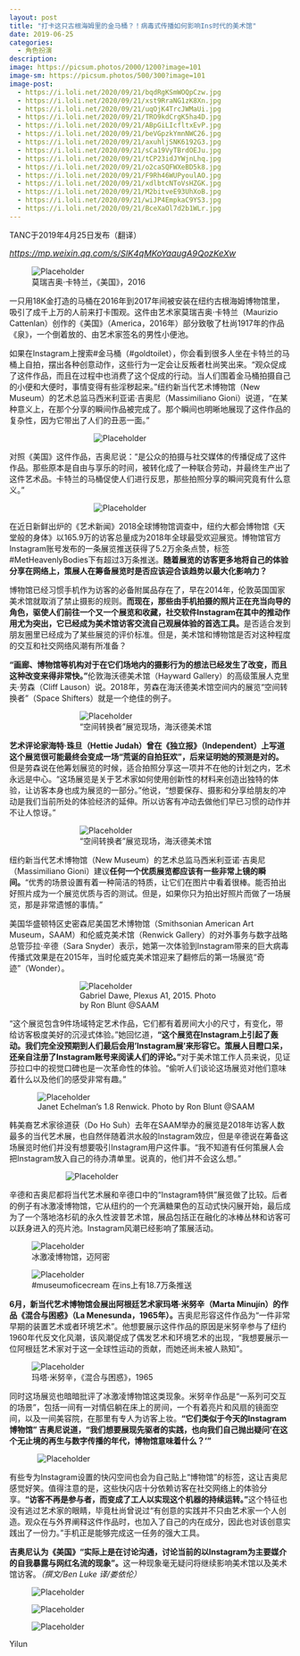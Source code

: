 ```yaml
---
layout: post
title: "打卡这只古根海姆里的金马桶？！病毒式传播如何影响Ins时代的美术馆"
date: 2019-06-25
categories:
  - 角色扮演
description:
image: https://picsum.photos/2000/1200?image=101
image-sm: https://picsum.photos/500/300?image=101
image-post: 
  - https://i.loli.net/2020/09/21/bqdRgKSmWOQpCzw.jpg
  - https://i.loli.net/2020/09/21/xst9RraNG1zK8Xn.jpg
  - https://i.loli.net/2020/09/21/uqOjK4TrcJWMaUi.jpg
  - https://i.loli.net/2020/09/21/TRO9kdCrgK5ha4D.jpg
  - https://i.loli.net/2020/09/21/ABpGiLIcfltxEvP.jpg
  - https://i.loli.net/2020/09/21/beVGpzkYmnNWC26.jpg
  - https://i.loli.net/2020/09/21/axuhljSNK6192G3.jpg
  - https://i.loli.net/2020/09/21/sCa19VyTBrdOEJu.jpg
  - https://i.loli.net/2020/09/21/tCP23idJYWjnLhq.jpg
  - https://i.loli.net/2020/09/21/o2caSQFWXeBD5k8.jpg
  - https://i.loli.net/2020/09/21/F9Rh46WUPyoulAO.jpg
  - https://i.loli.net/2020/09/21/xdlbtcNToVsHZGK.jpg
  - https://i.loli.net/2020/09/21/M2bitveE93UhXoB.jpg
  - https://i.loli.net/2020/09/21/wiJP4EmpkaC9YS3.jpg
  - https://i.loli.net/2020/09/21/BceXaOl7d2b1WLr.jpg
---
```

TANC于2019年4月25日发布（翻译）

<a href="https://mp.weixin.qq.com/s/SlK4qMKoYaaugA9QozKeXw"><i style="font-size:15px">https://mp.weixin.qq.com/s/SlK4qMKoYaaugA9QozKeXw</i></a>

<figure>
  <img src="{{ page.image-post[0] }}" alt="Placeholder"/>
  <figcaption>莫瑞吉奥·卡特兰，《美国》，2016</figcaption>
</figure>

一只用18K金打造的马桶在2016年到2017年间被安装在纽约古根海姆博物馆里，吸引了成千上万的人前来打卡围观。这件由艺术家莫瑞吉奥·卡特兰（Maurizio Cattenlan）创作的《美国》（America，2016年）部分致敬了杜尚1917年的作品《泉》<!--break-->，一个倒着放的、由艺术家签名的男性小便池。

如果在Instagram上搜索#金马桶（#goldtoilet），你会看到很多人坐在卡特兰的马桶上自拍，摆出各种创意动作，这些行为一定会让反叛者杜尚笑出来。“观众促成了这件作品，而且在过程中也消费了这个促成的行动。当人们围着金马桶拍摄自己的小便和大便时，事情变得有些淫秽起来。”纽约新当代艺术博物馆（New Museum）的艺术总监马西米利亚诺·吉奥尼（Massimiliano Gioni）说道，“在某种意义上，在那个分享的瞬间作品被完成了。那个瞬间也明晰地展现了这件作品的复杂性，因为它带出了人们的丑恶一面。”

<figure style="width:40%;margin:auto;">
  <img src="{{ page.image-post[1] }}" alt="Placeholder"/>
</figure>

对照《美国》这件作品，吉奥尼说：“是公众的拍摄与社交媒体的传播促成了这件作品。那些原本是自由与享乐的时间，被转化成了一种联合劳动，并最终生产出了这件艺术品。卡特兰的马桶促使人们进行反思，那些拍照分享的瞬间究竟有什么意义。”

<figure style="width:40%;margin:auto;">
  <img src="{{ page.image-post[2] }}" alt="Placeholder"/>
</figure>

在近日新鲜出炉的《艺术新闻》2018全球博物馆调查中，纽约大都会博物馆《天堂般的身体》以165.9万的访客总量成为2018年全球最受欢迎展览。博物馆官方Instagram账号发布的一条展览推送获得了5.2万余条点赞，标签#MetHeavenlyBodies下有超过3万条推送。<b>随着展览的访客更多地将自己的体验分享在网络上，策展人在筹备展览时是否应该迎合该趋势以最大化影响力？</b>

博物馆已经习惯手机作为访客的必备附属品存在了，早在2014年，伦敦英国国家美术馆就取消了禁止摄影的规则。<b>而现在，那些由手机拍摄的照片正在充当向导的角色，驱使人们前往一个又一个展览和收藏，社交软件Instagram在其中的推动作用尤为突出，它已经成为美术馆访客交流自己观展体验的首选工具。</b>是否适合发到朋友圈里已经成为了某些展览的评价标准。但是，美术馆和博物馆是否对这种程度的交互和社交网络风潮有所准备？

<b>“画廊、博物馆等机构对于在它们场地内的摄影行为的想法已经发生了改变，而且这种改变来得非常快。”</b>伦敦海沃德美术馆（Hayward Gallery）的高级策展人克里夫·劳森（Cliff Lauson）说。2018年，劳森在海沃德美术馆空间内的展览“空间转换者”（Space Shifters）就是一个绝佳的例子。

<figure style="width:50%;margin:auto;">
  <img src="{{ page.image-post[3] }}" alt="Placeholder"/>
  <figcaption>“空间转换者”展览现场，海沃德美术馆</figcaption>
</figure>

<b>艺术评论家海特·珠旦（Hettie Judah）曾在《独立报》（Independent）上写道这个展览很可能最终会变成一场“荒诞的自拍狂欢”，后来证明她的预测是对的。</b>但是劳森说在他筹划展览的时候，适合拍照分享这一项并不在他的计划之内，艺术永远是中心。“这场展览是关于艺术家如何使用创新性的材料来创造出独特的体验，让访客本身也成为展览的一部分。”他说，“想要保存、摄影和分享给朋友的冲动是我们当前所处的体验经济的延伸。所以访客有冲动去做他们早已习惯的动作并不让人惊讶。”

<figure style="width:50%;margin:auto;">
  <img src="{{ page.image-post[4] }}" alt="Placeholder"/>
  <figcaption>“空间转换者”展览现场，海沃德美术馆</figcaption>
</figure>

纽约新当代艺术博物馆（New Museum）的艺术总监马西米利亚诺·吉奥尼（Massimiliano Gioni）建议<b>任何一个优质展览都应该有一些非常上镜的瞬间。</b>“优秀的场景设置有着一种简洁的特质，让它们在图片中看着很棒。能否拍出好照片成为一个展览优质与否的测试。但是，如果你只为拍出好照片而做了一场展览，那是非常遗憾的事情。”

美国华盛顿特区史密森尼美国艺术博物馆（Smithsonian American Art Museum，SAAM）和伦威克美术馆（Renwick Gallery）的对外事务与数字战略总管莎拉·辛德（Sara Snyder）表示，她第一次体验到Instagram带来的巨大病毒传播式效果是在2015年，当时伦威克美术馆迎来了翻修后的第一场展览“奇迹”（Wonder）。

<figure style="width:50%;margin:auto;">
  <img src="{{ page.image-post[5] }}" alt="Placeholder"/>
  <figcaption>Gabriel Dawe, Plexus A1, 2015. Photo by Ron Blunt @SAAM</figcaption>
</figure>

“这个展览包含9件场域特定艺术作品，它们都有着房间大小的尺寸，有变化，带给访客极度美好的沉浸式体验。”她回忆道，<b>“这个展览在Instagram上引起了轰动。我们完全没预期到人们最后会用’Instagram展’来形容它。策展人目瞪口呆，还亲自注册了Instagram账号来阅读人们的评论。”</b>对于美术馆工作人员来说，见证莎拉口中的视觉口碑也是一次革命性的体验。“偷听人们谈论这场展览对他们意味着什么以及他们的感受非常有趣。”

<figure style="width:80%;margin:auto;">
  <img src="{{ page.image-post[6] }}" alt="Placeholder"/>
  <figcaption>Janet Echelman’s 1.8 Renwick. Photo by Ron Blunt @SAAM</figcaption>
</figure>

韩美裔艺术家徐道获（Do Ho Suh）去年在SAAM举办的展览是2018年访客人数最多的当代艺术展，也自然伴随着洪水般的Instagram效应，但是辛德说在筹备这场展览时他们并没有想要吸引Instagram用户这件事。“我不知道有任何策展人会把Instagram放入自己的待办清单里。说真的，他们并不会这么想。”

<figure style="width:60%;margin:auto;">
  <img src="{{ page.image-post[7] }}" alt="Placeholder"/>
</figure>

辛德和吉奥尼都将当代艺术展和辛德口中的“Instagram特供”展览做了比较。后者的例子有冰激凌博物馆，它从纽约的一个充满糖果色的互动式快闪展开始，最后成为了一个落地洛杉矶的永久性波普艺术馆，展品包括正在融化的冰棒丛林和访客可以跃身进入的亮片池。Instagram风潮已经影响了策展活动。

<figure>
  <img src="{{ page.image-post[8] }}" alt="Placeholder"/>
  <figcaption>冰激凌博物馆，迈阿密</figcaption>
</figure>
<figure>
  <img src="{{ page.image-post[9] }}" alt="Placeholder"/>
  <figcaption>#museumoficecream 在ins上有18.7万条推送</figcaption>
</figure>

<b>6月，新当代艺术博物馆会展出阿根廷艺术家玛塔·米努辛（Marta Minujín）的作品《混合与困惑》（La Menesunda，1965年）。</b>吉奥尼形容这件作品为“一件非常早期的装置艺术或者环境艺术”。他想要展示这件作品的原因是米努辛参与了纽约1960年代反文化风潮，该风潮促成了偶发艺术和环境艺术的出现，“我想要展示一位阿根廷艺术家对于这一全球性运动的贡献，而她还尚未被人熟知”。

<figure>
  <img src="{{ page.image-post[10] }}" alt="Placeholder"/>
  <figcaption>玛塔·米努辛，《混合与困惑》，1965</figcaption>
</figure>

同时这场展览也暗暗批评了冰激凌博物馆这类现象。米努辛作品是“一系列可交互的场景”，包括一间有一对情侣躺在床上的房间，一个有着亮片和风扇的镜面空间，以及一间美容院，在那里有专人为访客上妆。<b>“它们类似于今天的Instagram博物馆” 吉奥尼说道，“我们想要展现先驱者的实践，也向我们自己抛出疑问’在这个无止境的再生与数字传播的年代，博物馆意味着什么？’”</b>

<figure style="width:80%;margin:auto;">
  <img src="{{ page.image-post[11] }}" alt="Placeholder"/>
</figure>

有些专为Instagram设置的快闪空间也会为自己贴上“博物馆”的标签，这让吉奥尼感觉好笑。值得注意的是，这些快闪店十分依赖访客在社交网络上的体验分享。<b>“访客不再是参与者，而变成了工人以实现这个机器的持续运转。”</b>这个特征也没有逃过艺术家的眼睛，毕竟杜尚曾说过“有创意的实践并不只由艺术家一个人创造。观众在与外界阐释这件作品时，也加入了自己的内在成分，因此也对该创意实践出了一份力。”手机正是能够完成这一任务的强大工具。

<b>吉奥尼认为《美国》“实际上是在讨论沟通，讨论当前的以Instagram为主要媒介的自我暴露与网红名流的现象”。</b>这一种现象毫无疑问将继续影响美术馆以及美术馆访客。<i>（撰文/Ben Luke 译/娄依伦）</i>

<figure>
  <img src="{{ page.image-post[12] }}" alt="Placeholder"/>
</figure>
<figure>
  <img src="{{ page.image-post[13] }}" alt="Placeholder"/>
</figure>
<figure>
  <img src="{{ page.image-post[14] }}" alt="Placeholder"/>
</figure>

 
Yilun